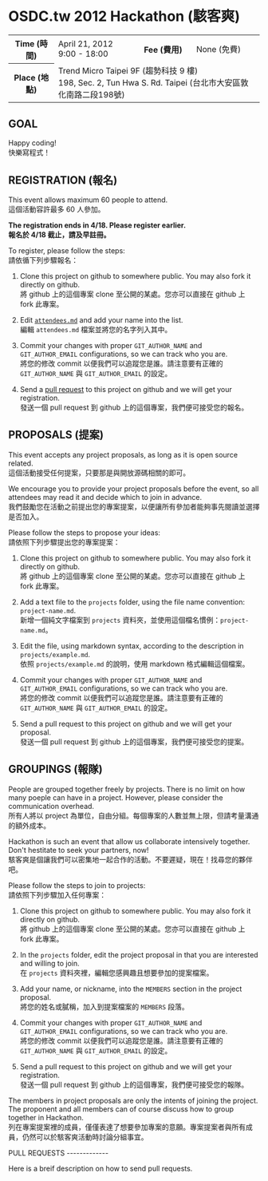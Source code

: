 OSDC.tw 2012 Hackathon (駭客爽)
===============================

<table>
<tr>
	<th>Time (時間)</th>
	<td>April 21, 2012<br>9:00 - 18:00</td>
	<th>Fee (費用)</th>
	<td>None (免費)</td>
</tr>
<tr>
	<th>Place (地點)</th>
	<td colspan="3">
		Trend Micro Taipei 9F (趨勢科技 9 樓)<br>
		198, Sec. 2, Tun Hwa S. Rd. Taipei (台北市大安區敦化南路二段198號)
	</td>
</tr>
</table>

GOAL
----

Happy coding!  
快樂寫程式！

REGISTRATION (報名)
-------------------

This event allows maximum 60 people to attend.  
這個活動容許最多 60 人參加。

**The registration ends in 4/18. Please register earlier.**  
**報名於 4/18 截止，請及早註冊。**

To register, please follow the steps:  
請依循下列步驟報名：

1. Clone this project on github to somewhere public. You may also fork it directly on github.  
   將 github 上的這個專案 clone 至公開的某處。您亦可以直接在 github 上 fork 此專案。

2. Edit [`attendees.md`](blob/master/attendees.md) and add your name into the list.  
   編輯 `attendees.md` 檔案並將您的名字列入其中。

3. Commit your changes with proper `GIT_AUTHOR_NAME` and `GIT_AUTHOR_EMAIL` configurations, so we can track who you are.  
   將您的修改 commit 以便我們可以追蹤您是誰。請注意要有正確的 `GIT_AUTHOR_NAME` 與 `GIT_AUTHOR_EMAIL` 的設定。

4. Send a [pull request](#pullrequest) to this project on github and we will get your registration.  
   發送一個 pull request 到 github 上的這個專案，我們便可接受您的報名。

PROPOSALS (提案)
----------------

This event accepts any project proposals, as long as it is open source related.  
這個活動接受任何提案，只要那是與開放源碼相關的即可。

We encourage you to provide your project proposals before the event, so all attendees may read it and decide which to join in advance.  
我們鼓勵您在活動之前提出您的專案提案，以便讓所有參加者能夠事先閱讀並選擇是否加入。

Please follow the steps to propose your ideas:  
請依照下列步驟提出您的專案提案：

1. Clone this project on github to somewhere public. You may also fork it directly on github.  
   將 github 上的這個專案 clone 至公開的某處。您亦可以直接在 github 上 fork 此專案。

2. Add a text file to the `projects` folder, using the file name convention: `project-name.md`.  
   新增一個純文字檔案到 `projects` 資料夾，並使用這個檔名慣例：`project-name.md`。

3. Edit the file, using markdown syntax, according to the description in `projects/example.md`.  
   依照 `projects/example.md` 的說明，使用 markdown 格式編輯這個檔案。

4. Commit your changes with proper `GIT_AUTHOR_NAME` and `GIT_AUTHOR_EMAIL` configurations, so we can track who you are.  
   將您的修改 commit 以便我們可以追蹤您是誰。請注意要有正確的 `GIT_AUTHOR_NAME` 與 `GIT_AUTHOR_EMAIL` 的設定。

5. Send a pull request to this project on github and we will get your proposal.  
   發送一個 pull request 到 github 上的這個專案，我們便可接受您的提案。

GROUPINGS (報隊)
----------------

People are grouped together freely by projects. There is no limit on how many poeple can have in a project. However, please consider the communication overhead.  
所有人將以 project 為單位，自由分組。每個專案的人數並無上限，但請考量溝通的額外成本。

Hackathon is such an event that allow us collaborate intensively together. Don't hestitate to seek your partners, now!  
駭客爽是個讓我們可以密集地一起合作的活動。不要遲疑，現在！找尋您的夥伴吧。

Please follow the steps to join to projects:  
請依照下列步驟加入任何專案：

1. Clone this project on github to somewhere public. You may also fork it directly on github.  
   將 github 上的這個專案 clone 至公開的某處。您亦可以直接在 github 上 fork 此專案。

2. In the `projects` folder, edit the project proposal in that you are interested and willing to join.  
   在 `projects` 資料夾裡，編輯您感興趣且想要參加的提案檔案。

3. Add your name, or nickname, into the `MEMBERS` section in the project proposal.  
   將您的姓名或膩稱，加入到提案檔案的 `MEMBERS` 段落。

4. Commit your changes with proper `GIT_AUTHOR_NAME` and `GIT_AUTHOR_EMAIL` configurations, so we can track who you are.  
   將您的修改 commit 以便我們可以追蹤您是誰。請注意要有正確的 `GIT_AUTHOR_NAME` 與 `GIT_AUTHOR_EMAIL` 的設定。

5. Send a pull request to this project on github and we will get your registration.  
   發送一個 pull request 到 github 上的這個專案，我們便可接受您的報隊。

The members in project proposals are only the intents of joining the project. The proponent and all members can of course discuss how to group together in Hackathon.  
列在專案提案裡的成員，僅僅表達了想要參加專案的意願。專案提案者與所有成員，仍然可以於駭客爽活動時討論分組事宜。

<a name="pullrequest"/>
PULL REQUESTS
-------------

Here is a breif description on how to send pull requests.


